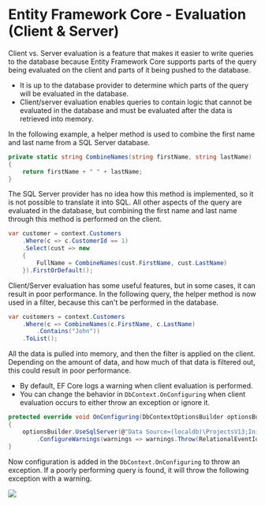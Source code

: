# Entity Framework Core - Evaluation (Client & Server)

Client vs. Server evaluation is a feature that makes it easier to write queries to the database because Entity Framework Core supports parts of the query being evaluated on the client and parts of it being pushed to the database. 

 - It is up to the database provider to determine which parts of the query will be evaluated in the database. 
 - Client/server evaluation enables queries to contain logic that cannot be evaluated in the database and must be evaluated after the data is retrieved into memory.

In the following example, a helper method is used to combine the first name and last name from a SQL Server database. 


```csharp
private static string CombineNames(string firstName, string lastName)
{
    return firstName + " " + lastName;
}
```

The SQL Server provider has no idea how this method is implemented, so it is not possible to translate it into SQL. All other aspects of the query are evaluated in the database, but combining the first name and last name through this method is performed on the client.


```csharp
var customer = context.Customers
    .Where(c => c.CustomerId == 1)
    .Select(cust => new
    {
        FullName = CombineNames(cust.FirstName, cust.LastName)
    }).FirstOrDefault();
```

Client/Server evaluation has some useful features, but in some cases, it can result in poor performance. In the following query, the helper method is now used in a filter, because this can't be performed in the database.


```csharp
var customers = context.Customers
    .Where(c => CombineNames(c.FirstName, c.LastName)
        .Contains("John"))
    .ToList();
```

All the data is pulled into memory, and then the filter is applied on the client. Depending on the amount of data, and how much of that data is filtered out, this could result in poor performance.

 - By default, EF Core logs a warning when client evaluation is performed. 
 - You can change the behavior in `DbContext.OnConfiguring` when client evaluation occurs to either throw an exception or ignore it.


```csharp
protected override void OnConfiguring(DbContextOptionsBuilder optionsBuilder)
{
    optionsBuilder.UseSqlServer(@"Data Source=(localdb)\ProjectsV13;Initial Catalog=CustomerDB;")
        .ConfigureWarnings(warnings => warnings.Throw(RelationalEventId.QueryClientEvaluationWarning));
}
```

Now configuration is added in the `DbContext.OnConfiguring` to throw an exception. If a poorly performing query is found, it will throw the following exception with a warning.

<img src="{{ site.github.url }}/images/evaluation-client-server.png">